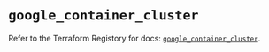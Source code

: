 # `google_container_cluster`

Refer to the Terraform Registory for docs: [`google_container_cluster`](https://registry.terraform.io/providers/hashicorp/google/4.66.0/docs/resources/container_cluster).

